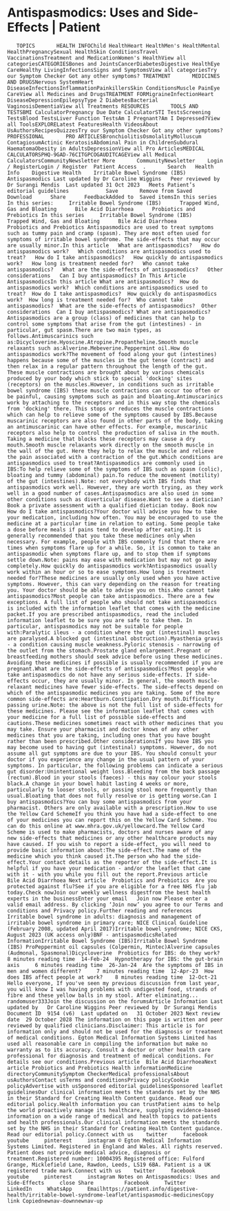 # Antispasmodics: Uses and Side-Effects | Patient

       TOPICS       HEALTH INFOChild HealthHeart HealthMen's HealthMental HealthPregnancySexual HealthSkin ConditionsTravel VaccinationsTreatment and MedicationWomen's HealthView all categoriesCATEGORIESBones and JointsCancerDiabetesDigestive HealthEye CareHealthy LivingInfectionsSigns and SymptomsView all categoriesTry our Symptom Checker Got any other symptoms? TREATMENT       MEDICINES AND DRUGSNervous SystemHeart DiseaseInfectionsInflammationPainkillersSkin ConditionsMuscle PainEye CareView all Medicines and DrugsTREATMENT FORMigraineInfectionHeart DiseaseDepressionEpilepsyType 2 DiabetesBacterial VaginosisDementiaView all Treatments RESOURCES       TOOLS AND TESTSBMI CalculatorPregnancy Due Date CalculatorSTI TestsScreening TestsBlood TestsLiver Function TestsAm I Pregnant?Am I Depressed?View all ToolsEXPLORELatest FeaturesHealth VideosAbout UsAuthorsRecipesQuizzesTry our Symptom Checker Got any other symptoms? PROFESSIONAL       PRO ARTICLESBronchiolitisOsmolalityMolluscum ContagiosumActinic KeratosisAbdominal Pain in ChildrenSubdural HaematomaObesity in AdultsDepressionView all Pro ArticlesMEDICAL CALCULATORSPHQ-9GAD-76CITGPCOGAUDITCAGEView all Medical CalculatorsCommunityNewsletter More       CommunityNewsletter    Login / RegisterLogin / Register  Patient Access  .       Search   Health Info    Digestive Health    Irritable Bowel Syndrome (IBS)  Antispasmodics Last updated by Dr Caroline Wiggins   Peer reviewed by Dr Surangi Mendis  Last updated 31 Oct 2023   Meets Patient’s editorial guidelines            Save       Remove from Saved       Download      Share      FeedbackAdded to  Saved itemsIn this series    In this series:     Irritable Bowel Syndrome (IBS)      Trapped Wind, Gas and Bloating      Bile Acid Diarrhoea      Probiotics and Prebiotics In this series     Irritable Bowel Syndrome (IBS)      Trapped Wind, Gas and Bloating      Bile Acid Diarrhoea      Probiotics and Prebiotics Antispasmodics are used to treat symptoms such as tummy pain and cramp (spasm). They are most often used for symptoms of irritable bowel syndrome. The side-effects that may occur are usually minor.In this article   What are antispasmodics?   How do antispasmodics work?   Which conditions are antispasmodics used to treat?   How do I take antispasmodics?   How quickly do antispasmodics work?   How long is treatment needed for?   Who cannot take antispasmodics?   What are the side-effects of antispasmodics?   Other considerations   Can I buy antispasmodics? In This Article     AntispasmodicsIn this article What are antispasmodics?  How do antispasmodics work?  Which conditions are antispasmodics used to treat?  How do I take antispasmodics?  How quickly do antispasmodics work?  How long is treatment needed for?  Who cannot take antispasmodics?  What are the side-effects of antispasmodics?  Other considerations  Can I buy antispasmodics? What are antispasmodics?Antispasmodics are a group (class) of medicines that can help to control some symptoms that arise from the gut (intestines) - in particular, gut spasm.There are two main types, as follows.Antimuscarinics such as:Dicycloverine.Hyoscine.Atropine.Propantheline.Smooth muscle relaxants such as:Alverine.Mebeverine.Peppermint oil.How do antispasmodics work?The movement of food along your gut (intestines) happens because some of the muscles in the gut tense (contract) and then relax in a regular pattern throughout the length of the gut. These muscle contractions are brought about by various chemicals produced by your body which stick to special 'docking' sites (receptors) on the muscles.However, in conditions such as irritable bowel syndrome (IBS) these muscle contractions can occur too often or be painful, causing symptoms such as pain and bloating.Antimuscarinics work by attaching to the receptors and in this way stop the chemicals from 'docking' there. This stops or reduces the muscle contractions which can help to relieve some of the symptoms caused by IBS.Because muscarinic receptors are also found in other parts of the body, taking an antimuscarinic can have other effects. For example, muscarinic receptors also help to control the production of saliva in the mouth. Taking a medicine that blocks these receptors may cause a dry mouth.Smooth muscle relaxants work directly on the smooth muscle in the wall of the gut. Here they help to relax the muscle and relieve the pain associated with a contraction of the gut.Which conditions are antispasmodics used to treat?Antispasmodics are commonly used in IBS:To help relieve some of the symptoms of IBS such as spasm (colic), bloating and tummy (abdominal) pain.To reduce the movement (motility) of the gut (intestines).Note: not everybody with IBS finds that antispasmodics work well. However, they are worth trying, as they work well in a good number of cases.Antispasmodics are also used in some other conditions such as diverticular disease.Want to see a dietician?Book a private assessment with a qualified dietician today. Book now How do I take antispasmodics?Your doctor will advise you how to take your medication, including how often. You may be encouraged to use the medicine at a particular time in relation to eating. Some people take a dose before meals if pains tend to develop after eating.It is generally recommended that you take these medicines only when necessary. For example, people with IBS commonly find that there are times when symptoms flare up for a while. So, it is common to take an antispasmodic when symptoms flare up, and to stop them if symptoms settle down.Note: pains may ease with medication but may not go away completely.How quickly do antispasmodics work?Antispasmodics usually work within an hour or so to ease symptoms.How long is treatment needed for?These medicines are usually only used when you have active symptoms. However, this can vary depending on the reason for treating you. Your doctor should be able to advise you on this.Who cannot take antispasmodics?Most people can take antispasmodics. There are a few exceptions. A full list of people who should not take antispasmodics is included with the information leaflet that comes with the medicine packet.If you are prescribed antispasmodics, read the included information leaflet to be sure you are safe to take them. In particular, antispasmodics may not be suitable for people with:Paralytic ileus - a condition where the gut (intestinal) muscles are paralysed.A blocked gut (intestinal obstruction).Myasthenia gravis - a condition causing muscle weakness.Pyloric stenosis - narrowing of the outlet from the stomach.Prostate gland enlargement.Pregnant or breastfeeding mothers should seek advice before using these medicines. Avoiding these medicines if possible is usually recommended if you are pregnant.What are the side-effects of antispasmodics?Most people who take antispasmodics do not have any serious side-effects. If side-effects occur, they are usually minor. In general, the smooth muscle-relaxant medicines have fewer side-effects. The side-effects depend on which of the antispasmodic medicines you are taking. Some of the more common side-effects are:Heartburn.Constipation.Dry mouth.Difficulty passing urine.Note: the above is not the full list of side-effects for these medicines. Please see the information leaflet that comes with your medicine for a full list of possible side-effects and cautions.These medicines sometimes react with other medicines that you may take. Ensure your pharmacist and doctor knows of any other medicines that you are taking, including ones that you have bought rather than been prescribed.Other considerationsIf you have IBS you may become used to having gut (intestinal) symptoms. However, do not assume all gut symptoms are due to your IBS. You should consult your doctor if you experience any change in the usual pattern of your symptoms. In particular, the following problems can indicate a serious gut disorder:Unintentional weight loss.Bleeding from the back passage (rectum).Blood in your stools (faeces) - this may colour your stools black.A change in your bowel habit lasting 4 weeks or more, particularly to looser stools, or passing stool more frequently than usual.Bloating that does not fully resolve or is getting worse.Can I buy antispasmodics?You can buy some antispasmodics from your pharmacist. Others are only available with a prescription.How to use the Yellow Card SchemeIf you think you have had a side-effect to one of your medicines you can report this on the Yellow Card Scheme. You can do this online at www.mhra.gov.uk/yellowcard.The Yellow Card Scheme is used to make pharmacists, doctors and nurses aware of any new side-effects that medicines or any other healthcare products may have caused. If you wish to report a side-effect, you will need to provide basic information about:The side-effect.The name of the medicine which you think caused it.The person who had the side-effect.Your contact details as the reporter of the side-effect.It is helpful if you have your medication - and/or the leaflet that came with it - with you while you fill out the report.Previous article   Bile Acid Diarrhoea Next article  Probiotics and Prebiotics  Are you protected against flu?See if you are eligible for a free NHS flu jab today.Check nowJoin our weekly wellness digestfrom the best health experts in the businessEnter your email   Join now Please enter a valid email address. By clicking ‘Join now’ you agree to our Terms and conditions and Privacy policy.Further reading and references  Irritable bowel syndrome in adults: diagnosis and management of irritable bowel syndrome in primary care; NICE Clinical Guideline (February 2008, updated April 2017)Irritable bowel syndrome; NICE CKS, August 2023 (UK access only)BNF - antispasmodicsRelated InformationIrritable Bowel Syndrome (IBS)Irritable Bowel Syndrome (IBS) ProPeppermint oil capsules (Colpermin, Mintec)Alverine capsules (Audmonal, Spasmonal)Dicycloverine  Probiotics for IBS: do they work?    8 minutes reading time  14-Feb-24  Hypnotherapy for IBS: the gut-brain axis     6 minutes reading time  26-Jan-24  Are the symptoms of IBS in men and women different?     7 minutes reading time  12-Apr-23  How does IBS affect people at work?    8 minutes reading time  12-Oct-21  Hello everyone, If you've seen my previous discussion from last year, you will know I was having problems with undigested food, strands of fibre and these yellow balls in my stool. After eliminating...   randomuser333Join the discussion on the forumsArticle Information Last updated by   Dr Caroline Wiggins Peer reviewed by  Dr Surangi Mendis Document ID  9154 (v6)  Last updated on   31 October 2023 Next review date  29 October 2028 The information on this page is written and peer reviewed by qualified clinicians.Disclaimer: This article is for information only and should not be used for the diagnosis or treatment of medical conditions. Egton Medical Information Systems Limited has used all reasonable care in compiling the information but make no warranty as to its accuracy. Consult a doctor or other health care professional for diagnosis and treatment of medical conditions. For details see our conditions.Previous article  Bile Acid DiarrhoeaNext article Probiotics and Prebiotics Health informationMedicine directoryCommunitySymptom CheckerMedical professionalsAbout usAuthorsContact usTerms and conditionsPrivacy policyCookie policyAdvertise with usSponsored editorial guidelinesSponsored leaflet guidelinesOur clinical information meets the standards set by the NHS in their Standard for Creating Health Content guidance. Read our editorial policy.Health information you can trustPatient aims to help the world proactively manage its healthcare, supplying evidence-based information on a wide range of medical and health topics to patients and health professionals.Our clinical information meets the standards set by the NHS in their Standard for Creating Health Content guidance. Read our editorial policy.Connect with us    twitter     facebook     youtube     pinterest     instagram © Egton Medical Information Systems Limited. Registered in England and Wales. All rights reserved. Patient does not provide medical advice, diagnosis or treatment.Registered number: 10004395 Registered office: Fulford Grange, Micklefield Lane, Rawdon, Leeds, LS19 6BA. Patient is a UK registered trade mark.Connect with us    twitter     facebook     youtube     pinterest     instagram Notes on Antispasmodics: Uses and Side-Effects     close Share          Facebook     Twitter     LinkedIn     WhatsApp     Emailhttps://patient.info/digestive-health/irritable-bowel-syndrome-leaflet/antispasmodic-medicinesCopy link Copiednewnav-downnewnav-up

